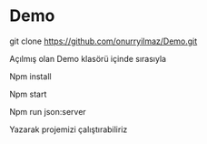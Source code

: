 # Demo
git clone https://github.com/onurryilmaz/Demo.git

Açılmış olan Demo klasörü içinde sırasıyla

Npm install

Npm start

Npm run json:server

Yazarak projemizi çalıştırabiliriz
